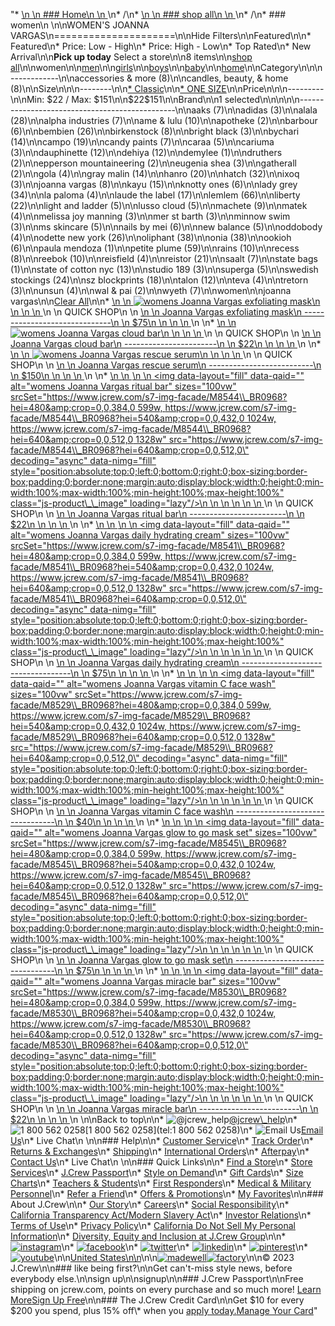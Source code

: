 "*   [\n    \n    ### Home\n    \n    ](/)\n*   /\n*   [\n    \n    ### shop all\n    \n    ](/all)\n*   /\n*   ### women\n    \n\nWOMEN'S JOANNA VARGAS\n=====================\n\nHide Filters\n\nFeatured\n\n*   Featured\n*   Price: Low - High\n*   Price: High - Low\n*   Top Rated\n*   New Arrival\n\n**Pick up today** Select a store\n\n8 items\n\n[shop all](/all/?crawl=no)\n\nwomen\n\n[men](/all/mens?crawl=no)\n\n[girls](/all/girls?crawl=no)\n\n[boys](/all/boys?crawl=no)\n\n[baby](/all/baby?crawl=no)\n\n[home](/all/home?crawl=no)\n\nCategory\n\n\n------------\n\n[](/all/womens?sub-categories=womens-shopall-accessoriesAndMore&brand=JOANNA%20VARGAS&crawl=no)accessories & more (8)\n\n[](/all/womens?sub-categories=womens-shopall-home&brand=JOANNA%20VARGAS&crawl=no)candles, beauty, & home (8)\n\nSize\n\n\n--------\n\n[*   Classic](/all/womens?brand=JOANNA%20VARGAS&crawl=no&fit=Classic)\n\n[*   ONE SIZE](/all/womens?brand=JOANNA%20VARGAS&crawl=no&size=ONE%20SIZE)\n\nPrice\n\n\n---------\n\nMin: $22 / Max: $151\n\n$22$151\n\nBrand\n\n1 selected[](/all/womens?crawl=no)\n\n\n\n\n-----------------------------------------------\n\n[](/all/womens?brand=AAKS,JOANNA%20VARGAS&crawl=no)aaks (7)\n\n[](/all/womens?brand=ADIDAS,JOANNA%20VARGAS&crawl=no)adidas (3)\n\n[](/all/womens?brand=ALALA,JOANNA%20VARGAS&crawl=no)alala (28)\n\n[](/all/womens?brand=ALPHA%20INDUSTRIES,JOANNA%20VARGAS&crawl=no)alpha industries (7)\n\n[](/all/womens?brand=AME%20%26%20LULU,JOANNA%20VARGAS&crawl=no)ame & lulu (10)\n\n[](/all/womens?brand=APOTHEKE,JOANNA%20VARGAS&crawl=no)apotheke (2)\n\n[](/all/womens?brand=BARBOUR,JOANNA%20VARGAS&crawl=no)barbour (6)\n\n[](/all/womens?brand=BEMBIEN,JOANNA%20VARGAS&crawl=no)bembien (26)\n\n[](/all/womens?brand=Birkenstock,JOANNA%20VARGAS&crawl=no)birkenstock (8)\n\n[](/all/womens?brand=BRIGHT%20BLACK,JOANNA%20VARGAS&crawl=no)bright black (3)\n\n[](/all/womens?brand=BYCHARI,JOANNA%20VARGAS&crawl=no)bychari (14)\n\n[](/all/womens?brand=CAMPO,JOANNA%20VARGAS&crawl=no)campo (19)\n\n[](/all/womens?brand=CANDY%20PAINTS,JOANNA%20VARGAS&crawl=no)candy paints (7)\n\n[](/all/womens?brand=CARAA,JOANNA%20VARGAS&crawl=no)caraa (5)\n\n[](/all/womens?brand=CARIUMA,JOANNA%20VARGAS&crawl=no)cariuma (3)\n\n[](/all/womens?brand=DAUPHINETTE,JOANNA%20VARGAS&crawl=no)dauphinette (12)\n\n[](/all/womens?brand=DEHIYA,JOANNA%20VARGAS&crawl=no)dehiya (12)\n\n[](/all/womens?brand=DEMYLEE,JOANNA%20VARGAS&crawl=no)demylee (1)\n\n[](/all/womens?brand=DRUTHERS,JOANNA%20VARGAS&crawl=no)druthers (2)\n\n[](/all/womens?brand=EPPERSON%20MOUNTAINEERING,JOANNA%20VARGAS&crawl=no)epperson mountaineering (2)\n\n[](/all/womens?brand=EUGENIA%20SHEA,JOANNA%20VARGAS&crawl=no)eugenia shea (3)\n\n[](/all/womens?brand=GATHERALL,JOANNA%20VARGAS&crawl=no)gatherall (2)\n\n[](/all/womens?brand=GOLA,JOANNA%20VARGAS&crawl=no)gola (4)\n\n[](/all/womens?brand=GRAY%20MALIN,JOANNA%20VARGAS&crawl=no)gray malin (14)\n\n[](/all/womens?brand=HANRO,JOANNA%20VARGAS&crawl=no)hanro (20)\n\n[](/all/womens?brand=HATCH,JOANNA%20VARGAS&crawl=no)hatch (32)\n\n[](/all/womens?brand=IXOQ,JOANNA%20VARGAS&crawl=no)ixoq (3)\n\n[](/all/womens?crawl=no)joanna vargas (8)\n\n[](/all/womens?brand=JOANNA%20VARGAS,KAYU&crawl=no)kayu (15)\n\n[](/all/womens?brand=JOANNA%20VARGAS,KNOTTY%20ONES&crawl=no)knotty ones (6)\n\n[](/all/womens?brand=JOANNA%20VARGAS,LADY%20GREY&crawl=no)lady grey (34)\n\n[](/all/womens?brand=JOANNA%20VARGAS,LA%20PALOMA&crawl=no)la paloma (4)\n\n[](/all/womens?brand=JOANNA%20VARGAS,LAUDE%20THE%20LABEL&crawl=no)laude the label (17)\n\n[](/all/womens?brand=JOANNA%20VARGAS,LEMLEM&crawl=no)lemlem (66)\n\n[](/all/womens?brand=JOANNA%20VARGAS,LIBERTY&crawl=no)liberty (22)\n\n[](/all/womens?brand=JOANNA%20VARGAS,LIGHT%20AND%20LADDER&crawl=no)light and ladder (5)\n\n[](/all/womens?brand=JOANNA%20VARGAS,LUSSO%20CLOUD&crawl=no)lusso cloud (5)\n\n[](/all/womens?brand=JOANNA%20VARGAS,MACHETE&crawl=no)machete (9)\n\n[](/all/womens?brand=JOANNA%20VARGAS,MATEK&crawl=no)matek (4)\n\n[](/all/womens?brand=JOANNA%20VARGAS,MELISSA%20JOY%20MANNING&crawl=no)melissa joy manning (3)\n\n[](/all/womens?brand=JOANNA%20VARGAS,MER%20ST%20BARTH&crawl=no)mer st barth (3)\n\n[](/all/womens?brand=JOANNA%20VARGAS,MINNOW%20SWIM&crawl=no)minnow swim (3)\n\n[](/all/womens?brand=JOANNA%20VARGAS,MS%20SKINCARE&crawl=no)ms skincare (5)\n\n[](/all/womens?brand=JOANNA%20VARGAS,NAILS%20BY%20MEI&crawl=no)nails by mei (6)\n\n[](/all/womens?brand=JOANNA%20VARGAS,NEW%20BALANCE&crawl=no)new balance (5)\n\n[](/all/womens?brand=JOANNA%20VARGAS,ODDOBODY&crawl=no)oddobody (4)\n\n[](/all/womens?brand=JOANNA%20VARGAS,ODETTE%20NEW%20YORK&crawl=no)odette new york (26)\n\n[](/all/womens?brand=JOANNA%20VARGAS,OLIPHANT&crawl=no)oliphant (38)\n\n[](/all/womens?brand=JOANNA%20VARGAS,ONIA&crawl=no)onia (38)\n\n[](/all/womens?brand=JOANNA%20VARGAS,OOKIOH&crawl=no)ookioh (6)\n\n[](/all/womens?brand=JOANNA%20VARGAS,PAULA%20MENDOZA&crawl=no)paula mendoza (1)\n\n[](/all/womens?brand=JOANNA%20VARGAS,PETITE%20PLUME&crawl=no)petite plume (59)\n\n[](/all/womens?brand=JOANNA%20VARGAS,RAINS&crawl=no)rains (10)\n\n[](/all/womens?brand=JOANNA%20VARGAS,RECESS&crawl=no)recess (8)\n\n[](/all/womens?brand=JOANNA%20VARGAS,REEBOK&crawl=no)reebok (10)\n\n[](/all/womens?brand=JOANNA%20VARGAS,REISFIELD&crawl=no)reisfield (4)\n\n[](/all/womens?brand=JOANNA%20VARGAS,REISTOR&crawl=no)reistor (21)\n\n[](/all/womens?brand=JOANNA%20VARGAS,SAALT&crawl=no)saalt (7)\n\n[](/all/womens?brand=JOANNA%20VARGAS,STATE%20BAGS&crawl=no)state bags (1)\n\n[](/all/womens?brand=JOANNA%20VARGAS,STATE%20OF%20COTTON%20NYC&crawl=no)state of cotton nyc (13)\n\n[](/all/womens?brand=JOANNA%20VARGAS,STUDIO%20189&crawl=no)studio 189 (3)\n\n[](/all/womens?brand=JOANNA%20VARGAS,SUPERGA&crawl=no)superga (5)\n\n[](/all/womens?brand=JOANNA%20VARGAS,SWEDISH%20STOCKINGS&crawl=no)swedish stockings (24)\n\n[](/all/womens?brand=JOANNA%20VARGAS,SZ%20BLOCKPRINTS&crawl=no)sz blockprints (18)\n\n[](/all/womens?brand=JOANNA%20VARGAS,TALON&crawl=no)talon (12)\n\n[](/all/womens?brand=JOANNA%20VARGAS,TEVA&crawl=no)teva (4)\n\n[](/all/womens?brand=JOANNA%20VARGAS,TRETORN&crawl=no)tretorn (3)\n\n[](/all/womens?brand=JOANNA%20VARGAS,UNSUN&crawl=no)unsun (4)\n\n[](/all/womens?brand=JOANNA%20VARGAS,WAL%20%26%20PAI&crawl=no)wal & pai (2)\n\n[](/all/womens?brand=JOANNA%20VARGAS,WYETH&crawl=no)wyeth (7)\n\nwomen[](/all/?crawl=no)\n\njoanna vargas[](/all/womens?crawl=no)\n\n[Clear All](/all/?crawl=no)\n\n*   [\n    \n    ![womens Joanna Vargas exfoliating mask](https://www.jcrew.com/s7-img-facade/M8528_BR0968?hei=640&crop=0,0,512,0)\n    \n    \n    \n    ](/p/womens/categories/accessories/home/beauty/joanna-vargas-exfoliating-mask/M8528?display=standard&fit=Classic&color_name=natural&colorProductCode=M8528)\n    \n    QUICK SHOP\n    \n    [\n    \n    Joanna Vargas exfoliating mask\n    ------------------------------\n    \n    $75\n    \n    \n    \n    ](/p/womens/categories/accessories/home/beauty/joanna-vargas-exfoliating-mask/M8528?display=standard&fit=Classic&color_name=natural&colorProductCode=M8528)\n    \n*   [\n    \n    ![womens Joanna Vargas cloud bar](https://www.jcrew.com/s7-img-facade/M8543_BR0968?hei=640&crop=0,0,512,0)\n    \n    \n    \n    ](/p/womens/categories/accessories/home/beauty/joanna-vargas-cloud-bar/M8543?display=standard&fit=Classic&color_name=natural&colorProductCode=M8543)\n    \n    QUICK SHOP\n    \n    [\n    \n    Joanna Vargas cloud bar\n    -----------------------\n    \n    $22\n    \n    \n    \n    ](/p/womens/categories/accessories/home/beauty/joanna-vargas-cloud-bar/M8543?display=standard&fit=Classic&color_name=natural&colorProductCode=M8543)\n    \n*   [\n    \n    ![womens Joanna Vargas rescue serum](https://www.jcrew.com/s7-img-facade/M8542_BR0968?hei=640&crop=0,0,512,0)\n    \n    \n    \n    ](/p/womens/categories/accessories/home/beauty/joanna-vargas-rescue-serum/M8542?display=standard&fit=Classic&color_name=natural&colorProductCode=M8542)\n    \n    QUICK SHOP\n    \n    [\n    \n    Joanna Vargas rescue serum\n    --------------------------\n    \n    $150\n    \n    \n    \n    ](/p/womens/categories/accessories/home/beauty/joanna-vargas-rescue-serum/M8542?display=standard&fit=Classic&color_name=natural&colorProductCode=M8542)\n    \n*   [\n    \n    ![womens Joanna Vargas ritual bar](data:image/gif;base64,R0lGODlhAQABAIAAAAAAAP///yH5BAEAAAAALAAAAAABAAEAAAIBRAA7)\n    \n    <img data-layout=\"fill\" data-qaid=\"\" alt=\"womens Joanna Vargas ritual bar\" sizes=\"100vw\" srcSet=\"https://www.jcrew.com/s7-img-facade/M8544\\_BR0968?hei=480&amp;crop=0,0,384,0 599w, https://www.jcrew.com/s7-img-facade/M8544\\_BR0968?hei=540&amp;crop=0,0,432,0 1024w, https://www.jcrew.com/s7-img-facade/M8544\\_BR0968?hei=640&amp;crop=0,0,512,0 1328w\" src=\"https://www.jcrew.com/s7-img-facade/M8544\\_BR0968?hei=640&amp;crop=0,0,512,0\" decoding=\"async\" data-nimg=\"fill\" style=\"position:absolute;top:0;left:0;bottom:0;right:0;box-sizing:border-box;padding:0;border:none;margin:auto;display:block;width:0;height:0;min-width:100%;max-width:100%;min-height:100%;max-height:100%\" class=\"js-product\\_\\_image\" loading=\"lazy\"/>\n    \n    \n    \n    \n    \n    ](/p/womens/categories/accessories/home/beauty/joanna-vargas-ritual-bar/M8544?display=standard&fit=Classic&color_name=natural&colorProductCode=M8544)\n    \n    QUICK SHOP\n    \n    [\n    \n    Joanna Vargas ritual bar\n    ------------------------\n    \n    $22\n    \n    \n    \n    ](/p/womens/categories/accessories/home/beauty/joanna-vargas-ritual-bar/M8544?display=standard&fit=Classic&color_name=natural&colorProductCode=M8544)\n    \n*   [\n    \n    ![womens Joanna Vargas daily hydrating cream](data:image/gif;base64,R0lGODlhAQABAIAAAAAAAP///yH5BAEAAAAALAAAAAABAAEAAAIBRAA7)\n    \n    <img data-layout=\"fill\" data-qaid=\"\" alt=\"womens Joanna Vargas daily hydrating cream\" sizes=\"100vw\" srcSet=\"https://www.jcrew.com/s7-img-facade/M8541\\_BR0968?hei=480&amp;crop=0,0,384,0 599w, https://www.jcrew.com/s7-img-facade/M8541\\_BR0968?hei=540&amp;crop=0,0,432,0 1024w, https://www.jcrew.com/s7-img-facade/M8541\\_BR0968?hei=640&amp;crop=0,0,512,0 1328w\" src=\"https://www.jcrew.com/s7-img-facade/M8541\\_BR0968?hei=640&amp;crop=0,0,512,0\" decoding=\"async\" data-nimg=\"fill\" style=\"position:absolute;top:0;left:0;bottom:0;right:0;box-sizing:border-box;padding:0;border:none;margin:auto;display:block;width:0;height:0;min-width:100%;max-width:100%;min-height:100%;max-height:100%\" class=\"js-product\\_\\_image\" loading=\"lazy\"/>\n    \n    \n    \n    \n    \n    ](/p/womens/categories/accessories/home/beauty/joanna-vargas-daily-hydrating-cream/M8541?display=standard&fit=Classic&color_name=natural&colorProductCode=M8541)\n    \n    QUICK SHOP\n    \n    [\n    \n    Joanna Vargas daily hydrating cream\n    -----------------------------------\n    \n    $75\n    \n    \n    \n    ](/p/womens/categories/accessories/home/beauty/joanna-vargas-daily-hydrating-cream/M8541?display=standard&fit=Classic&color_name=natural&colorProductCode=M8541)\n    \n*   [\n    \n    ![womens Joanna Vargas vitamin C face wash](data:image/gif;base64,R0lGODlhAQABAIAAAAAAAP///yH5BAEAAAAALAAAAAABAAEAAAIBRAA7)\n    \n    <img data-layout=\"fill\" data-qaid=\"\" alt=\"womens Joanna Vargas vitamin C face wash\" sizes=\"100vw\" srcSet=\"https://www.jcrew.com/s7-img-facade/M8529\\_BR0968?hei=480&amp;crop=0,0,384,0 599w, https://www.jcrew.com/s7-img-facade/M8529\\_BR0968?hei=540&amp;crop=0,0,432,0 1024w, https://www.jcrew.com/s7-img-facade/M8529\\_BR0968?hei=640&amp;crop=0,0,512,0 1328w\" src=\"https://www.jcrew.com/s7-img-facade/M8529\\_BR0968?hei=640&amp;crop=0,0,512,0\" decoding=\"async\" data-nimg=\"fill\" style=\"position:absolute;top:0;left:0;bottom:0;right:0;box-sizing:border-box;padding:0;border:none;margin:auto;display:block;width:0;height:0;min-width:100%;max-width:100%;min-height:100%;max-height:100%\" class=\"js-product\\_\\_image\" loading=\"lazy\"/>\n    \n    \n    \n    \n    \n    ](/p/womens/categories/accessories/home/beauty/joanna-vargas-vitamin-c-face-wash/M8529?display=standard&fit=Classic&color_name=natural&colorProductCode=M8529)\n    \n    QUICK SHOP\n    \n    [\n    \n    Joanna Vargas vitamin C face wash\n    ---------------------------------\n    \n    $40\n    \n    \n    \n    ](/p/womens/categories/accessories/home/beauty/joanna-vargas-vitamin-c-face-wash/M8529?display=standard&fit=Classic&color_name=natural&colorProductCode=M8529)\n    \n*   [\n    \n    ![womens Joanna Vargas glow to go mask set](data:image/gif;base64,R0lGODlhAQABAIAAAAAAAP///yH5BAEAAAAALAAAAAABAAEAAAIBRAA7)\n    \n    <img data-layout=\"fill\" data-qaid=\"\" alt=\"womens Joanna Vargas glow to go mask set\" sizes=\"100vw\" srcSet=\"https://www.jcrew.com/s7-img-facade/M8545\\_BR0968?hei=480&amp;crop=0,0,384,0 599w, https://www.jcrew.com/s7-img-facade/M8545\\_BR0968?hei=540&amp;crop=0,0,432,0 1024w, https://www.jcrew.com/s7-img-facade/M8545\\_BR0968?hei=640&amp;crop=0,0,512,0 1328w\" src=\"https://www.jcrew.com/s7-img-facade/M8545\\_BR0968?hei=640&amp;crop=0,0,512,0\" decoding=\"async\" data-nimg=\"fill\" style=\"position:absolute;top:0;left:0;bottom:0;right:0;box-sizing:border-box;padding:0;border:none;margin:auto;display:block;width:0;height:0;min-width:100%;max-width:100%;min-height:100%;max-height:100%\" class=\"js-product\\_\\_image\" loading=\"lazy\"/>\n    \n    \n    \n    \n    \n    ](/p/womens/categories/accessories/home/beauty/joanna-vargas-glow-to-go-mask-set/M8545?display=standard&fit=Classic&color_name=natural&colorProductCode=M8545)\n    \n    QUICK SHOP\n    \n    [\n    \n    Joanna Vargas glow to go mask set\n    ---------------------------------\n    \n    $75\n    \n    \n    \n    ](/p/womens/categories/accessories/home/beauty/joanna-vargas-glow-to-go-mask-set/M8545?display=standard&fit=Classic&color_name=natural&colorProductCode=M8545)\n    \n*   [\n    \n    ![womens Joanna Vargas miracle bar](data:image/gif;base64,R0lGODlhAQABAIAAAAAAAP///yH5BAEAAAAALAAAAAABAAEAAAIBRAA7)\n    \n    <img data-layout=\"fill\" data-qaid=\"\" alt=\"womens Joanna Vargas miracle bar\" sizes=\"100vw\" srcSet=\"https://www.jcrew.com/s7-img-facade/M8530\\_BR0968?hei=480&amp;crop=0,0,384,0 599w, https://www.jcrew.com/s7-img-facade/M8530\\_BR0968?hei=540&amp;crop=0,0,432,0 1024w, https://www.jcrew.com/s7-img-facade/M8530\\_BR0968?hei=640&amp;crop=0,0,512,0 1328w\" src=\"https://www.jcrew.com/s7-img-facade/M8530\\_BR0968?hei=640&amp;crop=0,0,512,0\" decoding=\"async\" data-nimg=\"fill\" style=\"position:absolute;top:0;left:0;bottom:0;right:0;box-sizing:border-box;padding:0;border:none;margin:auto;display:block;width:0;height:0;min-width:100%;max-width:100%;min-height:100%;max-height:100%\" class=\"js-product\\_\\_image\" loading=\"lazy\"/>\n    \n    \n    \n    \n    \n    ](/p/womens/categories/accessories/home/beauty/joanna-vargas-miracle-bar/M8530?display=standard&fit=Classic&color_name=natural&colorProductCode=M8530)\n    \n    QUICK SHOP\n    \n    [\n    \n    Joanna Vargas miracle bar\n    -------------------------\n    \n    $22\n    \n    \n    \n    ](/p/womens/categories/accessories/home/beauty/joanna-vargas-miracle-bar/M8530?display=standard&fit=Classic&color_name=natural&colorProductCode=M8530)\n    \n\nBack to top\n\n*   ![@jcrew_help](/next-static/images/sidecar-modules/footer/twitter-2.svg)[@jcrew\\_help](https://twitter.com/jcrew_help)\n*   ![1 800 562 0258](/next-static/images/sidecar-modules/footer/phone-2.svg)[1 800 562 0258](tel:1 800 562 0258)\n*   ![Email Us](/next-static/images/sidecar-modules/footer/email.svg)[Email Us](mailto:help@jcrew.com)\n*   Live Chat\n    \n\n### Help\n\n*   [Customer Service](/help/customer-service)\n*   [Track Order](/help/order-status)\n*   [Returns & Exchanges](/help/returns-exchanges)\n*   [Shipping](/help/shipping-handling)\n*   [International Orders](/help/international-orders)\n*   [Afterpay](/afterpay-faq)\n*   [Contact Us](/help/contact-us)\n*   Live Chat\n    \n\n### Quick Links\n\n*   [Find a Store](https://stores.jcrew.com/search)\n*   [Store Services](/s/store-services)\n*   [J.Crew Passport](/s/rewards)\n*   [Style on Demand](/s/style-on-demand)\n*   [Gift Cards](/help/gift-card)\n*   [Size Charts](/r/size-charts)\n*   [Teachers & Students](/s/teacher-student-discount)\n*   [First Responders](/s/military-medical-first-responder-discount)\n*   [Medical & Military Personnel](/s/military-medical-first-responder-discount)\n*   [Refer a Friend](/share)\n*   [Offers & Promotions](/best-deals)\n*   [My Favorites](/favorites)\n\n### About J.Crew\n\n*   [Our Story](/s/aboutus)\n*   [Careers](https://jobs.jcrew.com)\n*   [Social Responsibility](/s/corporate-responsibility)\n*   [California Transparency Act/Modern Slavery Act](/s/CSR-california-transparency-act)\n*   [Investor Relations](https://investors.jcrew.com)\n*   [Terms of Use](/help/terms-of-use)\n*   [Privacy Policy](/help/privacy-policy)\n*   [California Do Not Sell My Personal Information](https://jcrew.clarip.com/dsr/create?brand=jcrew&type=3)\n*   [Diversity, Equity and Inclusion at J.Crew Group](/s/diversity-equity-inclusion)\n\n*   [![instagram](/next-static/images/sidecar-modules/footer/instagram-2.svg)](http://instagram.com/jcrew)\n*   [![facebook](/next-static/images/sidecar-modules/footer/facebook-2.svg)](https://www.facebook.com/jcrew)\n*   [![twitter](/next-static/images/sidecar-modules/footer/twitter-2.svg)](https://twitter.com/jcrew)\n*   [![linkedin](/next-static/images/sidecar-modules/footer/linkedin.svg)](https://www.linkedin.com/company/j-crew)\n*   [![pinterest](/next-static/images/sidecar-modules/footer/pinterest-2.svg)](http://pinterest.com/jcrew/)\n*   [![youtube](/next-static/images/sidecar-modules/footer/youtube-2.svg)](http://www.youtube.com/user/jcrewinsider)\n\n[United States\n\n](/r/context-chooser)\n\n[![madewell](/next-static/images/sidecar-modules/footer/madewell.svg)](https://www.madewell.com)[![factory](/next-static/images/sidecar-modules/navigation/jcrew-factory-logo-black.svg)](https://factory.jcrew.com)\n\n© 2023 J.Crew\n\n### like being first?\n\nGet can't-miss style news, before everybody else.\n\nsign up\n\nsignup\n\n### J.Crew Passport\n\nFree shipping on jcrew.com, points on every purchase and so much more! [Learn More](/s/rewards)[Sign Up Free](/?register=true)\n\n### The J.Crew Credit Card\n\nGet $10 for every $200 you spend, plus 15% off\\* when you [apply today.](/s/credit-card)[Manage Your Card](https://d.comenity.net/jcrew/)"